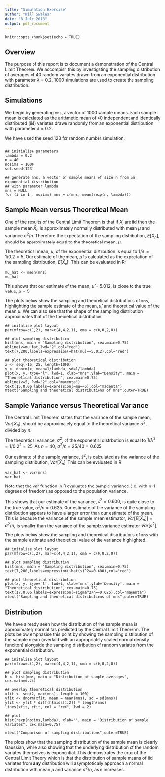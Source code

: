 ```yaml
---
title: "Simulation Exercise"
author: "Will Swales"
date: "8 July 2018"
output: pdf_document
---
```


```{r setup, include=FALSE}
knitr::opts_chunk$set(echo = TRUE)
```

## Overview
The purpose of this report is to document a demonstration of the Central Limit Theorem. We accompish this by investigating the sampling distribution of averages of 40 random variates drawn from an exponential distribution with parameter $\lambda$ = 0.2. 1000 simulations are used to create the sampling distribution.

## Simulations
We begin by generating `mns`, a vector of 1000 sample means. Each sample mean is calculated as the arithmetic mean of 40 independent and identically distributed (iid) variates drawn randomly from an exponential distribution with parameter $\lambda$ = 0.2.

We have used the seed 123 for random number simulation.

```{r}

## initialise parameters
lambda = 0.2
n = 40
nosims = 1000
set.seed(123)

## generate mns, a vector of sample means of size n from an exponential distribution
## with parameter lambda
mns = NULL
for (i in 1 : nosims) mns = c(mns, mean(rexp(n, lambda)))
```

## Sample Mean versus Theoretical Mean
One of the results of the Central Limit Theorem is that if $X_{i}$ are iid then the sample mean $\bar{X}_{n}$ is approximately normally distributed with mean $\mu$ and variance $\sigma^2/n$. Therefore the expectation of the sampling distribution, $E[\bar{X}_{n}]$, should be approximately equal to the theoretical mean, $\mu$.

The theoretical mean, $\mu$, of the exponential distrbution is equal to $1/\lambda = 1/0.2 = 5$.
Our estimate of the mean, $\hat\mu$ is calculated as the expectation of the sampling distribution, $E[\bar{X}_{n}]$. This can be evaluated in R:

```{r}
mu_hat <- mean(mns)
mu_hat
```

This shows that our estimate of the mean, $\hat\mu = 5.012$, is close to the true value, $\mu = 5$

The plots below show the sampling and theoretical distributions of `mns`, highlighting the sample estimate of the mean, $\hat\mu$, and theoretical value of the mean $\mu$. We can also see that the shape of the sampling distribution approximates that of the theoretical distribution.

```{r, echo=FALSE}
## initalise plot layout
par(mfrow=c(1,2), mar=c(4,4,2,1), oma = c(0,0,2,0))

## plot sampling distribution
hist(mns, main = "Sampling distribution", cex.main=0.75)
abline(v=mu_hat,lwd="2",col="red")
text(7,200,labels=expression(~hat(mu)==5.012),col="red")

## plot theoretical distribution
x <- seq(-15, 25, length=1000)
y <- dnorm(x, mean=1/lambda, sd=1/lambda)
plot(x, y, type="l", lwd=1, xlab="mns",ylab="Density", main = "Theoretical distribution", cex.main=0.75)
abline(v=5, lwd="2",col="magenta")
text(15,0.06,labels=expression(~mu==5),col="magenta")
mtext("Sampling and theoretical distributions of mns",outer=TRUE)
```

## Sample Variance versus Theoretical Variance
The Central Limit Theorem states that the variance of the sample mean, $Var[\bar{X}_{n}]$, should be approximately equal to the theoretical variance $\sigma^2$, divided by $n$.

The theoretical variance, $\sigma^2$, of the exponential distrbution is equal to $1/\lambda^2 = 1/0.2^2 = 25$. As $n = 40$, $\sigma^2/n = 25/40 = 0.625$

Our estimate of the sample variance, $\hat{s}^2$, is calculated as the variance of the sampling distribution, $Var[\bar{X}_{n}]$. This can be evaluated in R:

```{r}
var_hat <- var(mns)
var_hat
```

Note that the var function in R evaluates the sample variance (i.e. with n-1 degrees of freedom) as opposed to the population variance.

This shows that our estimate of the variance, $\hat{s}^2 = 0.600$, is quite close to the true value, $\sigma^2/n = 0.625$. Our estimate of the variance of the sampling distribution appears to have a larger error than our estimate of the mean. This is because the variance of the sample mean estimator, $Var[E[\bar{X}_{n}]] = \sigma^2/n$, is smaller than the variance of the sample variance estimator $Var[s^2]$.

The plots below show the sampling and theoretical distributions of `mns` with the sample estimate and theoretical value of the variance highlighted.

```{r, echo=FALSE}
## initalise plot layout
par(mfrow=c(1,2), mar=c(4,4,2,1), oma = c(0,0,2,0))

## plot sampling distribution
hist(mns, main = "Sampling distribution", cex.main=0.75)
text(7,200,labels=expression(~hat(s)^2==0.600),col="red")

## plot theoretical distribution
plot(x, y, type="l", lwd=1, xlab="mns",ylab="Density", main = "Theoretical distribution", cex.main=0.75)
text(17,0.06,labels=expression(~sigma^2/n==0.625),col="magenta")
mtext("Sampling and theoretical distributions of mns",outer=TRUE)
```

## Distribution
We have already seen how the distribution of the sample mean is approximately normal (as predicted by the Central Limit Theorem). The plots below emphasise this point by showing the sampling distribution of the sample mean (overlaid with an appropriately scaled normal density funciton) alongside the sampling distribution of random variates from the exponential distribution.

```{r, echo=FALSE}
## initalise plot layout
par(mfrow=c(1,2), mar=c(4,4,2,1), oma = c(0,0,2,0))

## plot sampling distribution
h <- hist(mns, main = "Distribution of sample averages", cex.main=0.75)

## overlay theoretical distribution
xfit <- seq(2, max(mns), length = 100)
yfit <- dnorm(xfit, mean = mean(mns), sd = sd(mns))
yfit <- yfit * diff(h$mids[1:2]) * length(mns)
lines(xfit, yfit, col = "red", lwd = 2)

## plot 
hist(rexp(nosims,lambda), xlab="", main = "Distribution of sample variates", cex.main=0.75)

mtext("Comparison of sampling distributions",outer=TRUE)
```

The plots show that the sampling distribution of the sample mean is clearly Gaussian, while also showing that the underlying distribution of the random variates themselves is exponential. This demonstrates the crux of the Central Limit Theory which is that the distribution of sample means of iid variates from **any** distribution will asymptotically approach a normal distribution with mean $\mu$ and variance $\sigma^2/n$, as n increases.
